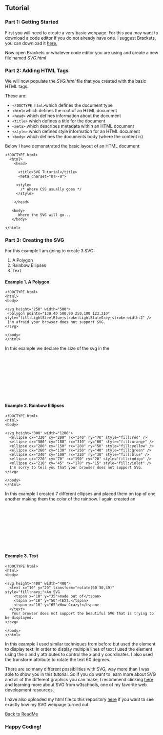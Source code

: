 ## Tutorial
### Part 1: Getting Started

First you will need to create a very basic webpage. For this you may want to download a code editor if you do not already have one. I suggest Brackets, you can download it [here.](http://brackets.io/)

Now open Brackets or whatever code editor you are using and create a new file named _SVG.html_

### Part 2: Adding HTML Tags 

We will now populate the _SVG.html_ file that you created with the basic HTML tags. 

These are:
  * ``` <!DOCTYPE html> ```which defines the document type
  * ``` <html> ```which defines the root of an HTML document
  * ```<head>``` which defines information about the document
  * ```<title>``` which defines a title for the document
  * ```<meta>``` which describes metadata within an HTML document
  * ```<style>``` which defines style information for an HTML document
  * ```<body>``` which defines the documents body (where the content is)
  
Below I have demonstrated the basic layout of an HTML document:

``` 
<!DOCTYPE html>
  <html>
    <head>
      
      <title>SVG Tutorial</title>  
      <meta charset="UTF-8">
   
     <style>   
       /* Where CSS usually goes */   
     </style> 
   
    </head>  
   
   <body>  
      Where the SVG will go...  
   </body>

</html>

```
### Part 3: Creating the SVG

For this example I am going to create 3 SVG:
 1. A Polygon 
 2. Rainbow Ellipses
 3. Text


#### Example 1. A Polygon
 ```
<!DOCTYPE html>
<html>
<body>

<svg height="250" width="500">
  <polygon points="130,40 500,90 250,100 123,210" style="fill:LightSteelBlue;stroke:LightSlateGrey;stroke-width:2" />
  I'm afraid your browser does not support SVG.
</svg>

</body>
</html>
```
In this example we declare the size of the svg in the <svg> element. Then we create a <polygon> element inside and use inline CSS to style it. The points attribute also inside the <polygon> element says what the x and y coordinates for each point are equal to. I added the text "I'm afraid your browser does not support SVG" as an error message so that if the SVG does not appear this error message does instead because not all browsers support SVG. Play around with this SVG, add more points if you would like and create your own polygon. 

#### Example 2. Rainbow Ellipses
```
<!DOCTYPE html>
<html>
<body>

<svg height="800" width="1200">
  <ellipse cx="320" cy="200" rx="340" ry="70" style="fill:red" />
  <ellipse cx="300" cy="180" rx="310" ry="60" style="fill:orange" />
  <ellipse cx="280" cy="150" rx="280" ry="50" style="fill:yellow" />
  <ellipse cx="260" cy="130" rx="250" ry="40" style="fill:green" />
  <ellipse cx="240" cy="100" rx="220" ry="30" style="fill:blue" />
  <ellipse cx="220" cy="70" rx="190" ry="20" style="fill:indigo" />
  <ellipse cx="210" cy="45" rx="170" ry="15" style="fill:violet" />
  I'm sorry to tell you that your browser does not support SVG. 
</svg>

</body>
</html>

```
In this example I created 7 different ellipses and placed them on top of one another making them the color of the rainbow. I again created an <svg> element that declared the size of the svg and then created 7 <ellipse> elements inside. The cx and cy attributes define what the x and y coordinates are at the center of the ellipse. Then the rx and ry elements define what the horizontal and vertical radiuses are.
 
#### Example 3. Text

```
<!DOCTYPE html>
<html>
<body>

<svg height="400" width="400">
  <text x="10" y="20" transform="rotate(60 30,40)" style="fill:navy;">An SVG
    <tspan x="10" y="35">made out of</tspan>
    <tspan x="10" y="50">TEXT.</tspan>
    <tspan x="10" y="65">How Crazy!</tspan>
  </text>
   Your browser does not support the beautiful SVG that is trying to be displayed.
</svg>
 
</body>
</html>
```
In this example I used similar techniques from before but used the <text> element to display text. In order to display multiple lines of text I used the <tspan> element using the x and y attributes to control the x and y coordinates. I also used the transform attribute to rotate the text 60 degrees. 
 
There are so many different possibilities with SVG, way more than I was able to show you in this tutorial. So if you do want to learn more about SVG and all of the different graphics you can make, I recommend clicking [here](https://www.w3schools.com/graphics/svg_intro.asp) and learning more about SVG from w3schools, one of my favorite web development resources.

I have also uploaded my html file to this repository [here](https://github.com/JessicaSellers/SVG-Tutorial/blob/master/svg.html) if you want to see exactly how my SVG webpage turned out.

[Back to ReadMe](https://github.com/JessicaSellers/SVG-Tutorial/blob/master/README.md)

### Happy Coding!
